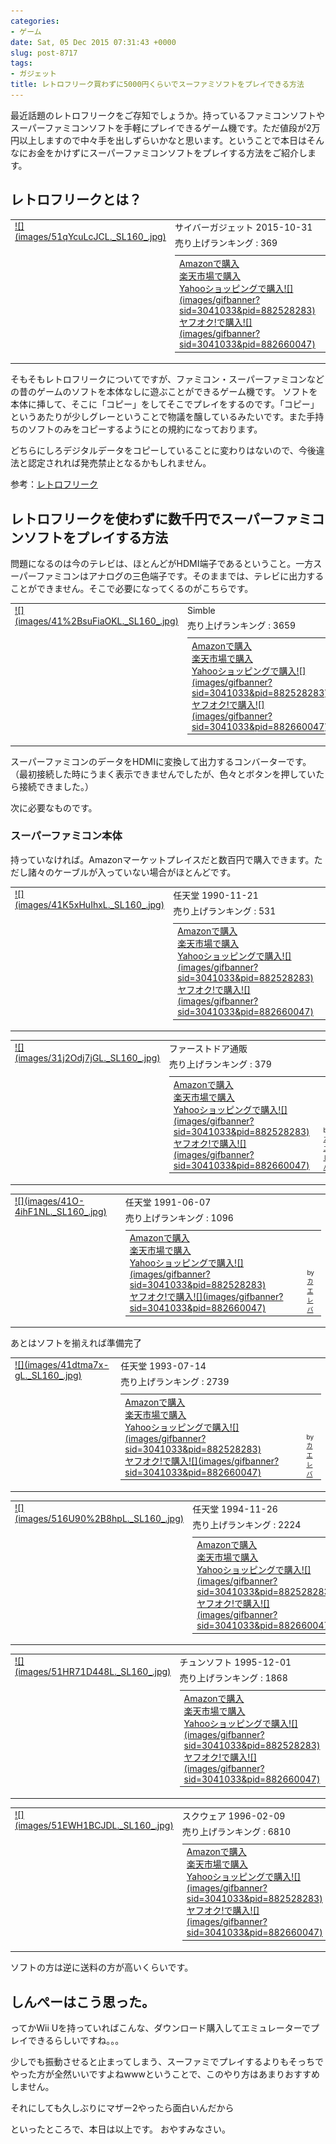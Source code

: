 ```yaml
---
categories:
- ゲーム
date: Sat, 05 Dec 2015 07:31:43 +0000
slug: post-8717
tags:
- ガジェット
title: レトロフリーク買わずに5000円くらいでスーファミソフトをプレイできる方法
---
```


最近話題のレトロフリークをご存知でしょうか。持っているファミコンソフトやスーパーファミコンソフトを手軽にプレイできるゲーム機です。ただ値段が2万円以上しますので中々手を出しずらいかなと思います。ということで本日はそんなにお金をかけずにスーパーファミコンソフトをプレイする方法をご紹介します。<!--more--><h2>レトロフリークとは？</h2>

<table  border="0" cellpadding="5" style="border:none"><tr><td valign="top" style="border:none"><a href="http://www.amazon.co.jp/exec/obidos/ASIN/B00ZZ70KMG/warawareotoko-22/ref=nosim/" target="_blank" >![](images/51qYcuLcJCL._SL160_.jpg)</a></td><td valign="top" style="border:none;text-align:left"><div class="kaerebalink-detail" style="margin-bottom:5px;"> サイバーガジェット 2015-10-31</div><div class="kaerebalink-salesranking" style="margin-bottom:5px">売り上げランキング : 369</div><table style="border:none;margin-top:10px"><tr><td style="border:none;text-align:left;"><div class="shoplinkamazon" style="margin-right:5px"><a href="http://www.amazon.co.jp/gp/search?keywords=%83%8C%83g%83%8D%83t%83%8A%81%5B%83N&__mk_ja_JP=%83J%83%5E%83J%83i&tag=warawareotoko-22" target="_blank" >Amazonで購入</a></div><div class="shoplinkrakuten" style="margin-right:5px"><a href="http://hb.afl.rakuten.co.jp/hgc/0f6e221b.2eb9748a.0f6e221c.35cc1e84/?pc=http%3A%2F%2Fsearch.rakuten.co.jp%2Fsearch%2Fmall%2F%25E3%2583%25AC%25E3%2583%2588%25E3%2583%25AD%25E3%2583%2595%25E3%2583%25AA%25E3%2583%25BC%25E3%2582%25AF%2F-%2Ff.1-p.1-s.1-sf.0-st.A-v.2%3Fx%3D0%26scid%3Daf_ich_link_urltxt%26m%3Dhttp%3A%2F%2Fm.rakuten.co.jp%2F" target="_blank" >楽天市場で購入</a></div><div class="shoplinkyahoo" style="margin-right:5px"><a href="http://ck.jp.ap.valuecommerce.com/servlet/referral?sid=3041033&pid=882528283&vc_url=http%3A%2F%2Fsearch.shopping.yahoo.co.jp%2Fsearch%3Fp%3D%25E3%2583%25AC%25E3%2583%2588%25E3%2583%25AD%25E3%2583%2595%25E3%2583%25AA%25E3%2583%25BC%25E3%2582%25AF" target="_blank" >Yahooショッピングで購入![](images/gifbanner?sid=3041033&pid=882528283)</a></div><div class="shoplinkyahooAuc" style="margin-right:5px"><a href="http://ck.jp.ap.valuecommerce.com/servlet/referral?sid=3041033&pid=882660047&vc_url=http%3A%2F%2Fauctions.search.yahoo.co.jp%2Fsearch%3Fvo%3D%26ve%3D%26auccat%3D0%26aucminprice%3D%26aucmaxprice%3D%26aucmin_bidorbuy_price%3D%26aucmax_bidorbuy_price%3D%26loc_cd%3D0%26abatch%3D0%26istatus%3D0%26filtered%3D1%26ei%3DUTF-8%26tab_ex%3Dcommerce%26va%3D%25E3%2583%25AC%25E3%2583%2588%25E3%2583%25AD%25E3%2583%2595%25E3%2583%25AA%25E3%2583%25BC%25E3%2582%25AF" target="_blank" >ヤフオク!で購入![](images/gifbanner?sid=3041033&pid=882660047)</a></div></td><td style="vertical-align:bottom;padding-left:10px;font-size:x-small;border:none">by <a href="http://kaereba.com" rel="nofollow" target="_blank">カエレバ</a></td></tr></table></font></td></tr></table>

そもそもレトロフリークについてですが、ファミコン・スーパーファミコンなどの昔のゲームのソフトを本体なしに遊ぶことができるゲーム機です。
ソフトを本体に挿して、そこに「コピー」をしてそこでプレイをするのです。「コピー」というあたりが少しグレーということで物議を醸しているみたいです。また手持ちのソフトのみをコピーするようにとの規約になっております。

どちらにしろデジタルデータをコピーしていることに変わりはないので、今後違法と認定されれば発売禁止となるかもしれません。

参考：<a href="http://www.cybergadget.co.jp/retrofreak/">レトロフリーク</a>


<h2>レトロフリークを使わずに数千円でスーパーファミコンソフトをプレイする方法</h2>

問題になるのは今のテレビは、ほとんどがHDMI端子であるということ。一方スーパーファミコンはアナログの三色端子です。そのままでは、テレビに出力することができません。そこで必要になってくるのがこちらです。

<table  border="0" cellpadding="5" style="border:none"><tr><td valign="top" style="border:none"><a href="http://www.amazon.co.jp/exec/obidos/ASIN/B00B7ZXYIC/warawareotoko-22/ref=nosim/" target="_blank" >![](images/41%2BsuFiaOKL._SL160_.jpg)</a></td><td valign="top" style="border:none;text-align:left"><div class="kaerebalink-detail" style="margin-bottom:5px;"> Simble </div><div class="kaerebalink-salesranking" style="margin-bottom:5px">売り上げランキング : 3659</div><table style="border:none;margin-top:10px"><tr><td style="border:none;text-align:left;"><div class="shoplinkamazon" style="margin-right:5px"><a href="http://www.amazon.co.jp/gp/search?keywords=%83A%83i%83%8D%83O%20to%20HDMI%20%83R%83%93%83o%81%5B%83%5E%81%5B%20S%92%5B%8Eq%20%81A%20%83R%83%93%83%7C%83W%83b%83g%20%20HDMI%20%8Fo%97%CD%82%F0HDMI%20%8Fo%97%CD%82%D6%95%CF%8A%B7%20%83R%83%93%83o%81%5B%83%5E%20%83t%83%8BHD1080P%91%CE%89%9E&__mk_ja_JP=%83J%83%5E%83J%83i&tag=warawareotoko-22" target="_blank" >Amazonで購入</a></div><div class="shoplinkrakuten" style="margin-right:5px"><a href="http://hb.afl.rakuten.co.jp/hgc/0f6e221b.2eb9748a.0f6e221c.35cc1e84/?pc=http%3A%2F%2Fsearch.rakuten.co.jp%2Fsearch%2Fmall%2F%25E3%2582%25A2%25E3%2583%258A%25E3%2583%25AD%25E3%2582%25B0%2520to%2520HDMI%2520%25E3%2582%25B3%25E3%2583%25B3%25E3%2583%2590%25E3%2583%25BC%25E3%2582%25BF%25E3%2583%25BC%2520S%25E7%25AB%25AF%25E5%25AD%2590%2520%25E3%2580%2581%2520%25E3%2582%25B3%25E3%2583%25B3%25E3%2583%259D%25E3%2582%25B8%25E3%2583%2583%25E3%2583%2588%2520%2520HDMI%2520%25E5%2587%25BA%25E5%258A%259B%25E3%2582%2592HDMI%2520%25E5%2587%25BA%25E5%258A%259B%25E3%2581%25B8%25E5%25A4%2589%25E6%258F%259B%2520%25E3%2582%25B3%25E3%2583%25B3%25E3%2583%2590%25E3%2583%25BC%25E3%2582%25BF%2520%25E3%2583%2595%25E3%2583%25ABHD1080P%25E5%25AF%25BE%25E5%25BF%259C%2F-%2Ff.1-p.1-s.1-sf.0-st.A-v.2%3Fx%3D0%26scid%3Daf_ich_link_urltxt%26m%3Dhttp%3A%2F%2Fm.rakuten.co.jp%2F" target="_blank" >楽天市場で購入</a></div><div class="shoplinkyahoo" style="margin-right:5px"><a href="http://ck.jp.ap.valuecommerce.com/servlet/referral?sid=3041033&pid=882528283&vc_url=http%3A%2F%2Fsearch.shopping.yahoo.co.jp%2Fsearch%3Fp%3D%25E3%2582%25A2%25E3%2583%258A%25E3%2583%25AD%25E3%2582%25B0%2520to%2520HDMI%2520%25E3%2582%25B3%25E3%2583%25B3%25E3%2583%2590%25E3%2583%25BC%25E3%2582%25BF%25E3%2583%25BC%2520S%25E7%25AB%25AF%25E5%25AD%2590%2520%25E3%2580%2581%2520%25E3%2582%25B3%25E3%2583%25B3%25E3%2583%259D%25E3%2582%25B8%25E3%2583%2583%25E3%2583%2588%2520%2520HDMI%2520%25E5%2587%25BA%25E5%258A%259B%25E3%2582%2592HDMI%2520%25E5%2587%25BA%25E5%258A%259B%25E3%2581%25B8%25E5%25A4%2589%25E6%258F%259B%2520%25E3%2582%25B3%25E3%2583%25B3%25E3%2583%2590%25E3%2583%25BC%25E3%2582%25BF%2520%25E3%2583%2595%25E3%2583%25ABHD1080P%25E5%25AF%25BE%25E5%25BF%259C" target="_blank" >Yahooショッピングで購入![](images/gifbanner?sid=3041033&pid=882528283)</a></div><div class="shoplinkyahooAuc" style="margin-right:5px"><a href="http://ck.jp.ap.valuecommerce.com/servlet/referral?sid=3041033&pid=882660047&vc_url=http%3A%2F%2Fauctions.search.yahoo.co.jp%2Fsearch%3Fvo%3D%26ve%3D%26auccat%3D0%26aucminprice%3D%26aucmaxprice%3D%26aucmin_bidorbuy_price%3D%26aucmax_bidorbuy_price%3D%26loc_cd%3D0%26abatch%3D0%26istatus%3D0%26filtered%3D1%26ei%3DUTF-8%26tab_ex%3Dcommerce%26va%3D%25E3%2582%25A2%25E3%2583%258A%25E3%2583%25AD%25E3%2582%25B0%2520to%2520HDMI%2520%25E3%2582%25B3%25E3%2583%25B3%25E3%2583%2590%25E3%2583%25BC%25E3%2582%25BF%25E3%2583%25BC%2520S%25E7%25AB%25AF%25E5%25AD%2590%2520%25E3%2580%2581%2520%25E3%2582%25B3%25E3%2583%25B3%25E3%2583%259D%25E3%2582%25B8%25E3%2583%2583%25E3%2583%2588%2520%2520HDMI%2520%25E5%2587%25BA%25E5%258A%259B%25E3%2582%2592HDMI%2520%25E5%2587%25BA%25E5%258A%259B%25E3%2581%25B8%25E5%25A4%2589%25E6%258F%259B%2520%25E3%2582%25B3%25E3%2583%25B3%25E3%2583%2590%25E3%2583%25BC%25E3%2582%25BF%2520%25E3%2583%2595%25E3%2583%25ABHD1080P%25E5%25AF%25BE%25E5%25BF%259C" target="_blank" >ヤフオク!で購入![](images/gifbanner?sid=3041033&pid=882660047)</a></div></td><td style="vertical-align:bottom;padding-left:10px;font-size:x-small;border:none">by <a href="http://kaereba.com" rel="nofollow" target="_blank">カエレバ</a></td></tr></table></font></td></tr></table>

スーパーファミコンのデータをHDMIに変換して出力するコンバーターです。
（最初接続した時にうまく表示できませんでしたが、色々とボタンを押していたら接続できました。）

次に必要なものです。

<h3>スーパーファミコン本体</h3>

持っていなければ。Amazonマーケットプレイスだと数百円で購入できます。ただし諸々のケーブルが入っていない場合がほとんどです。

<table  border="0" cellpadding="5" style="border:none"><tr><td valign="top" style="border:none"><a href="http://www.amazon.co.jp/exec/obidos/ASIN/B0001PW264/warawareotoko-22/ref=nosim/" target="_blank" >![](images/41K5xHuIhxL._SL160_.jpg)</a></td><td valign="top" style="border:none;text-align:left"><div class="kaerebalink-detail" style="margin-bottom:5px;"> 任天堂 1990-11-21</div><div class="kaerebalink-salesranking" style="margin-bottom:5px">売り上げランキング : 531</div><table style="border:none;margin-top:10px"><tr><td style="border:none;text-align:left;"><div class="shoplinkamazon" style="margin-right:5px"><a href="http://www.amazon.co.jp/gp/search?keywords=%83X%81%5B%83p%81%5B%83t%83%40%83~%83R%83%93&__mk_ja_JP=%83J%83%5E%83J%83i&tag=warawareotoko-22" target="_blank" >Amazonで購入</a></div><div class="shoplinkrakuten" style="margin-right:5px"><a href="http://hb.afl.rakuten.co.jp/hgc/0f6e221b.2eb9748a.0f6e221c.35cc1e84/?pc=http%3A%2F%2Fsearch.rakuten.co.jp%2Fsearch%2Fmall%2F%25E3%2582%25B9%25E3%2583%25BC%25E3%2583%2591%25E3%2583%25BC%25E3%2583%2595%25E3%2582%25A1%25E3%2583%259F%25E3%2582%25B3%25E3%2583%25B3%2F-%2Ff.1-p.1-s.1-sf.0-st.A-v.2%3Fx%3D0%26scid%3Daf_ich_link_urltxt%26m%3Dhttp%3A%2F%2Fm.rakuten.co.jp%2F" target="_blank" >楽天市場で購入</a></div><div class="shoplinkyahoo" style="margin-right:5px"><a href="http://ck.jp.ap.valuecommerce.com/servlet/referral?sid=3041033&pid=882528283&vc_url=http%3A%2F%2Fsearch.shopping.yahoo.co.jp%2Fsearch%3Fp%3D%25E3%2582%25B9%25E3%2583%25BC%25E3%2583%2591%25E3%2583%25BC%25E3%2583%2595%25E3%2582%25A1%25E3%2583%259F%25E3%2582%25B3%25E3%2583%25B3" target="_blank" >Yahooショッピングで購入![](images/gifbanner?sid=3041033&pid=882528283)</a></div><div class="shoplinkyahooAuc" style="margin-right:5px"><a href="http://ck.jp.ap.valuecommerce.com/servlet/referral?sid=3041033&pid=882660047&vc_url=http%3A%2F%2Fauctions.search.yahoo.co.jp%2Fsearch%3Fvo%3D%26ve%3D%26auccat%3D0%26aucminprice%3D%26aucmaxprice%3D%26aucmin_bidorbuy_price%3D%26aucmax_bidorbuy_price%3D%26loc_cd%3D0%26abatch%3D0%26istatus%3D0%26filtered%3D1%26ei%3DUTF-8%26tab_ex%3Dcommerce%26va%3D%25E3%2582%25B9%25E3%2583%25BC%25E3%2583%2591%25E3%2583%25BC%25E3%2583%2595%25E3%2582%25A1%25E3%2583%259F%25E3%2582%25B3%25E3%2583%25B3" target="_blank" >ヤフオク!で購入![](images/gifbanner?sid=3041033&pid=882660047)</a></div></td><td style="vertical-align:bottom;padding-left:10px;font-size:x-small;border:none">by <a href="http://kaereba.com" rel="nofollow" target="_blank">カエレバ</a></td></tr></table></font></td></tr></table>

<table  border="0" cellpadding="5" style="border:none"><tr><td valign="top" style="border:none"><a href="http://www.amazon.co.jp/exec/obidos/ASIN/B003VV5118/warawareotoko-22/ref=nosim/" target="_blank" >![](images/31j2Odj7jGL._SL160_.jpg)</a></td><td valign="top" style="border:none;text-align:left"><div class="kaerebalink-detail" style="margin-bottom:5px;"> ファーストドア通販 </div><div class="kaerebalink-salesranking" style="margin-bottom:5px">売り上げランキング : 379</div><table style="border:none;margin-top:10px"><tr><td style="border:none;text-align:left;"><div class="shoplinkamazon" style="margin-right:5px"><a href="http://www.amazon.co.jp/gp/search?keywords=%83X%81%5B%83p%81%5B%83t%83%40%83~%83R%83%93&__mk_ja_JP=%83J%83%5E%83J%83i&tag=warawareotoko-22" target="_blank" >Amazonで購入</a></div><div class="shoplinkrakuten" style="margin-right:5px"><a href="http://hb.afl.rakuten.co.jp/hgc/0f6e221b.2eb9748a.0f6e221c.35cc1e84/?pc=http%3A%2F%2Fsearch.rakuten.co.jp%2Fsearch%2Fmall%2F%25E3%2582%25B9%25E3%2583%25BC%25E3%2583%2591%25E3%2583%25BC%25E3%2583%2595%25E3%2582%25A1%25E3%2583%259F%25E3%2582%25B3%25E3%2583%25B3%2F-%2Ff.1-p.1-s.1-sf.0-st.A-v.2%3Fx%3D0%26scid%3Daf_ich_link_urltxt%26m%3Dhttp%3A%2F%2Fm.rakuten.co.jp%2F" target="_blank" >楽天市場で購入</a></div><div class="shoplinkyahoo" style="margin-right:5px"><a href="http://ck.jp.ap.valuecommerce.com/servlet/referral?sid=3041033&pid=882528283&vc_url=http%3A%2F%2Fsearch.shopping.yahoo.co.jp%2Fsearch%3Fp%3D%25E3%2582%25B9%25E3%2583%25BC%25E3%2583%2591%25E3%2583%25BC%25E3%2583%2595%25E3%2582%25A1%25E3%2583%259F%25E3%2582%25B3%25E3%2583%25B3" target="_blank" >Yahooショッピングで購入![](images/gifbanner?sid=3041033&pid=882528283)</a></div><div class="shoplinkyahooAuc" style="margin-right:5px"><a href="http://ck.jp.ap.valuecommerce.com/servlet/referral?sid=3041033&pid=882660047&vc_url=http%3A%2F%2Fauctions.search.yahoo.co.jp%2Fsearch%3Fvo%3D%26ve%3D%26auccat%3D0%26aucminprice%3D%26aucmaxprice%3D%26aucmin_bidorbuy_price%3D%26aucmax_bidorbuy_price%3D%26loc_cd%3D0%26abatch%3D0%26istatus%3D0%26filtered%3D1%26ei%3DUTF-8%26tab_ex%3Dcommerce%26va%3D%25E3%2582%25B9%25E3%2583%25BC%25E3%2583%2591%25E3%2583%25BC%25E3%2583%2595%25E3%2582%25A1%25E3%2583%259F%25E3%2582%25B3%25E3%2583%25B3" target="_blank" >ヤフオク!で購入![](images/gifbanner?sid=3041033&pid=882660047)</a></div></td><td style="vertical-align:bottom;padding-left:10px;font-size:x-small;border:none">by <a href="http://kaereba.com" rel="nofollow" target="_blank">カエレバ</a></td></tr></table></font></td></tr></table>

<table  border="0" cellpadding="5" style="border:none"><tr><td valign="top" style="border:none"><a href="http://www.amazon.co.jp/exec/obidos/ASIN/B0001RBIGC/warawareotoko-22/ref=nosim/" target="_blank" >![](images/41O-4ihF1NL._SL160_.jpg)</a></td><td valign="top" style="border:none;text-align:left"><div class="kaerebalink-detail" style="margin-bottom:5px;"> 任天堂 1991-06-07</div><div class="kaerebalink-salesranking" style="margin-bottom:5px">売り上げランキング : 1096</div><table style="border:none;margin-top:10px"><tr><td style="border:none;text-align:left;"><div class="shoplinkamazon" style="margin-right:5px"><a href="http://www.amazon.co.jp/gp/search?keywords=%83X%81%5B%83p%81%5B%83t%83%40%83~%83R%83%93&__mk_ja_JP=%83J%83%5E%83J%83i&tag=warawareotoko-22" target="_blank" >Amazonで購入</a></div><div class="shoplinkrakuten" style="margin-right:5px"><a href="http://hb.afl.rakuten.co.jp/hgc/0f6e221b.2eb9748a.0f6e221c.35cc1e84/?pc=http%3A%2F%2Fsearch.rakuten.co.jp%2Fsearch%2Fmall%2F%25E3%2582%25B9%25E3%2583%25BC%25E3%2583%2591%25E3%2583%25BC%25E3%2583%2595%25E3%2582%25A1%25E3%2583%259F%25E3%2582%25B3%25E3%2583%25B3%2F-%2Ff.1-p.1-s.1-sf.0-st.A-v.2%3Fx%3D0%26scid%3Daf_ich_link_urltxt%26m%3Dhttp%3A%2F%2Fm.rakuten.co.jp%2F" target="_blank" >楽天市場で購入</a></div><div class="shoplinkyahoo" style="margin-right:5px"><a href="http://ck.jp.ap.valuecommerce.com/servlet/referral?sid=3041033&pid=882528283&vc_url=http%3A%2F%2Fsearch.shopping.yahoo.co.jp%2Fsearch%3Fp%3D%25E3%2582%25B9%25E3%2583%25BC%25E3%2583%2591%25E3%2583%25BC%25E3%2583%2595%25E3%2582%25A1%25E3%2583%259F%25E3%2582%25B3%25E3%2583%25B3" target="_blank" >Yahooショッピングで購入![](images/gifbanner?sid=3041033&pid=882528283)</a></div><div class="shoplinkyahooAuc" style="margin-right:5px"><a href="http://ck.jp.ap.valuecommerce.com/servlet/referral?sid=3041033&pid=882660047&vc_url=http%3A%2F%2Fauctions.search.yahoo.co.jp%2Fsearch%3Fvo%3D%26ve%3D%26auccat%3D0%26aucminprice%3D%26aucmaxprice%3D%26aucmin_bidorbuy_price%3D%26aucmax_bidorbuy_price%3D%26loc_cd%3D0%26abatch%3D0%26istatus%3D0%26filtered%3D1%26ei%3DUTF-8%26tab_ex%3Dcommerce%26va%3D%25E3%2582%25B9%25E3%2583%25BC%25E3%2583%2591%25E3%2583%25BC%25E3%2583%2595%25E3%2582%25A1%25E3%2583%259F%25E3%2582%25B3%25E3%2583%25B3" target="_blank" >ヤフオク!で購入![](images/gifbanner?sid=3041033&pid=882660047)</a></div></td><td style="vertical-align:bottom;padding-left:10px;font-size:x-small;border:none">by <a href="http://kaereba.com" rel="nofollow" target="_blank">カエレバ</a></td></tr></table></font></td></tr></table>

あとはソフトを揃えれば準備完了
<table  border="0" cellpadding="5" style="border:none"><tr><td valign="top" style="border:none"><a href="http://www.amazon.co.jp/exec/obidos/ASIN/B000068GVF/warawareotoko-22/ref=nosim/" target="_blank" >![](images/41dtma7x-gL._SL160_.jpg)</a></td><td valign="top" style="border:none;text-align:left"><div class="kaerebalink-detail" style="margin-bottom:5px;"> 任天堂 1993-07-14</div><div class="kaerebalink-salesranking" style="margin-bottom:5px">売り上げランキング : 2739</div><table style="border:none;margin-top:10px"><tr><td style="border:none;text-align:left;"><div class="shoplinkamazon" style="margin-right:5px"><a href="http://www.amazon.co.jp/gp/search?keywords=%83X%81%5B%83p%81%5B%83t%83%40%83~%83R%83%93&__mk_ja_JP=%83J%83%5E%83J%83i&tag=warawareotoko-22" target="_blank" >Amazonで購入</a></div><div class="shoplinkrakuten" style="margin-right:5px"><a href="http://hb.afl.rakuten.co.jp/hgc/0f6e221b.2eb9748a.0f6e221c.35cc1e84/?pc=http%3A%2F%2Fsearch.rakuten.co.jp%2Fsearch%2Fmall%2F%25E3%2582%25B9%25E3%2583%25BC%25E3%2583%2591%25E3%2583%25BC%25E3%2583%2595%25E3%2582%25A1%25E3%2583%259F%25E3%2582%25B3%25E3%2583%25B3%2F-%2Ff.1-p.1-s.1-sf.0-st.A-v.2%3Fx%3D0%26scid%3Daf_ich_link_urltxt%26m%3Dhttp%3A%2F%2Fm.rakuten.co.jp%2F" target="_blank" >楽天市場で購入</a></div><div class="shoplinkyahoo" style="margin-right:5px"><a href="http://ck.jp.ap.valuecommerce.com/servlet/referral?sid=3041033&pid=882528283&vc_url=http%3A%2F%2Fsearch.shopping.yahoo.co.jp%2Fsearch%3Fp%3D%25E3%2582%25B9%25E3%2583%25BC%25E3%2583%2591%25E3%2583%25BC%25E3%2583%2595%25E3%2582%25A1%25E3%2583%259F%25E3%2582%25B3%25E3%2583%25B3" target="_blank" >Yahooショッピングで購入![](images/gifbanner?sid=3041033&pid=882528283)</a></div><div class="shoplinkyahooAuc" style="margin-right:5px"><a href="http://ck.jp.ap.valuecommerce.com/servlet/referral?sid=3041033&pid=882660047&vc_url=http%3A%2F%2Fauctions.search.yahoo.co.jp%2Fsearch%3Fvo%3D%26ve%3D%26auccat%3D0%26aucminprice%3D%26aucmaxprice%3D%26aucmin_bidorbuy_price%3D%26aucmax_bidorbuy_price%3D%26loc_cd%3D0%26abatch%3D0%26istatus%3D0%26filtered%3D1%26ei%3DUTF-8%26tab_ex%3Dcommerce%26va%3D%25E3%2582%25B9%25E3%2583%25BC%25E3%2583%2591%25E3%2583%25BC%25E3%2583%2595%25E3%2582%25A1%25E3%2583%259F%25E3%2582%25B3%25E3%2583%25B3" target="_blank" >ヤフオク!で購入![](images/gifbanner?sid=3041033&pid=882660047)</a></div></td><td style="vertical-align:bottom;padding-left:10px;font-size:x-small;border:none">by <a href="http://kaereba.com" rel="nofollow" target="_blank">カエレバ</a></td></tr></table></font></td></tr></table>

<table  border="0" cellpadding="5" style="border:none"><tr><td valign="top" style="border:none"><a href="http://www.amazon.co.jp/exec/obidos/ASIN/B000068GVK/warawareotoko-22/ref=nosim/" target="_blank" >![](images/516U90%2B8hpL._SL160_.jpg)</a></td><td valign="top" style="border:none;text-align:left"><div class="kaerebalink-detail" style="margin-bottom:5px;"> 任天堂 1994-11-26</div><div class="kaerebalink-salesranking" style="margin-bottom:5px">売り上げランキング : 2224</div><table style="border:none;margin-top:10px"><tr><td style="border:none;text-align:left;"><div class="shoplinkamazon" style="margin-right:5px"><a href="http://www.amazon.co.jp/gp/search?keywords=%83h%83%93%83L%81%5B%83R%83%93%83O&__mk_ja_JP=%83J%83%5E%83J%83i&tag=warawareotoko-22" target="_blank" >Amazonで購入</a></div><div class="shoplinkrakuten" style="margin-right:5px"><a href="http://hb.afl.rakuten.co.jp/hgc/0f6e221b.2eb9748a.0f6e221c.35cc1e84/?pc=http%3A%2F%2Fsearch.rakuten.co.jp%2Fsearch%2Fmall%2F%25E3%2583%2589%25E3%2583%25B3%25E3%2582%25AD%25E3%2583%25BC%25E3%2582%25B3%25E3%2583%25B3%25E3%2582%25B0%2F-%2Ff.1-p.1-s.1-sf.0-st.A-v.2%3Fx%3D0%26scid%3Daf_ich_link_urltxt%26m%3Dhttp%3A%2F%2Fm.rakuten.co.jp%2F" target="_blank" >楽天市場で購入</a></div><div class="shoplinkyahoo" style="margin-right:5px"><a href="http://ck.jp.ap.valuecommerce.com/servlet/referral?sid=3041033&pid=882528283&vc_url=http%3A%2F%2Fsearch.shopping.yahoo.co.jp%2Fsearch%3Fp%3D%25E3%2583%2589%25E3%2583%25B3%25E3%2582%25AD%25E3%2583%25BC%25E3%2582%25B3%25E3%2583%25B3%25E3%2582%25B0" target="_blank" >Yahooショッピングで購入![](images/gifbanner?sid=3041033&pid=882528283)</a></div><div class="shoplinkyahooAuc" style="margin-right:5px"><a href="http://ck.jp.ap.valuecommerce.com/servlet/referral?sid=3041033&pid=882660047&vc_url=http%3A%2F%2Fauctions.search.yahoo.co.jp%2Fsearch%3Fvo%3D%26ve%3D%26auccat%3D0%26aucminprice%3D%26aucmaxprice%3D%26aucmin_bidorbuy_price%3D%26aucmax_bidorbuy_price%3D%26loc_cd%3D0%26abatch%3D0%26istatus%3D0%26filtered%3D1%26ei%3DUTF-8%26tab_ex%3Dcommerce%26va%3D%25E3%2583%2589%25E3%2583%25B3%25E3%2582%25AD%25E3%2583%25BC%25E3%2582%25B3%25E3%2583%25B3%25E3%2582%25B0" target="_blank" >ヤフオク!で購入![](images/gifbanner?sid=3041033&pid=882660047)</a></div></td><td style="vertical-align:bottom;padding-left:10px;font-size:x-small;border:none">by <a href="http://kaereba.com" rel="nofollow" target="_blank">カエレバ</a></td></tr></table></font></td></tr></table>


<table  border="0" cellpadding="5" style="border:none"><tr><td valign="top" style="border:none"><a href="http://www.amazon.co.jp/exec/obidos/ASIN/B000066BPO/warawareotoko-22/ref=nosim/" target="_blank" >![](images/51HR71D448L._SL160_.jpg)</a></td><td valign="top" style="border:none;text-align:left"><div class="kaerebalink-detail" style="margin-bottom:5px;"> チュンソフト 1995-12-01</div><div class="kaerebalink-salesranking" style="margin-bottom:5px">売り上げランキング : 1868</div><table style="border:none;margin-top:10px"><tr><td style="border:none;text-align:left;"><div class="shoplinkamazon" style="margin-right:5px"><a href="http://www.amazon.co.jp/gp/search?keywords=%95%97%97%88%82%CC%83V%83%8C%83%93&__mk_ja_JP=%83J%83%5E%83J%83i&tag=warawareotoko-22" target="_blank" >Amazonで購入</a></div><div class="shoplinkrakuten" style="margin-right:5px"><a href="http://hb.afl.rakuten.co.jp/hgc/0f6e221b.2eb9748a.0f6e221c.35cc1e84/?pc=http%3A%2F%2Fsearch.rakuten.co.jp%2Fsearch%2Fmall%2F%25E9%25A2%25A8%25E6%259D%25A5%25E3%2581%25AE%25E3%2582%25B7%25E3%2583%25AC%25E3%2583%25B3%2F-%2Ff.1-p.1-s.1-sf.0-st.A-v.2%3Fx%3D0%26scid%3Daf_ich_link_urltxt%26m%3Dhttp%3A%2F%2Fm.rakuten.co.jp%2F" target="_blank" >楽天市場で購入</a></div><div class="shoplinkyahoo" style="margin-right:5px"><a href="http://ck.jp.ap.valuecommerce.com/servlet/referral?sid=3041033&pid=882528283&vc_url=http%3A%2F%2Fsearch.shopping.yahoo.co.jp%2Fsearch%3Fp%3D%25E9%25A2%25A8%25E6%259D%25A5%25E3%2581%25AE%25E3%2582%25B7%25E3%2583%25AC%25E3%2583%25B3" target="_blank" >Yahooショッピングで購入![](images/gifbanner?sid=3041033&pid=882528283)</a></div><div class="shoplinkyahooAuc" style="margin-right:5px"><a href="http://ck.jp.ap.valuecommerce.com/servlet/referral?sid=3041033&pid=882660047&vc_url=http%3A%2F%2Fauctions.search.yahoo.co.jp%2Fsearch%3Fvo%3D%26ve%3D%26auccat%3D0%26aucminprice%3D%26aucmaxprice%3D%26aucmin_bidorbuy_price%3D%26aucmax_bidorbuy_price%3D%26loc_cd%3D0%26abatch%3D0%26istatus%3D0%26filtered%3D1%26ei%3DUTF-8%26tab_ex%3Dcommerce%26va%3D%25E9%25A2%25A8%25E6%259D%25A5%25E3%2581%25AE%25E3%2582%25B7%25E3%2583%25AC%25E3%2583%25B3" target="_blank" >ヤフオク!で購入![](images/gifbanner?sid=3041033&pid=882660047)</a></div></td><td style="vertical-align:bottom;padding-left:10px;font-size:x-small;border:none">by <a href="http://kaereba.com" rel="nofollow" target="_blank">カエレバ</a></td></tr></table></font></td></tr></table>

<table  border="0" cellpadding="5" style="border:none"><tr><td valign="top" style="border:none"><a href="http://www.amazon.co.jp/exec/obidos/ASIN/B000065V6V/warawareotoko-22/ref=nosim/" target="_blank" >![](images/51EWH1BCJDL._SL160_.jpg)</a></td><td valign="top" style="border:none;text-align:left"><div class="kaerebalink-detail" style="margin-bottom:5px;"> スクウェア 1996-02-09</div><div class="kaerebalink-salesranking" style="margin-bottom:5px">売り上げランキング : 6810</div><table style="border:none;margin-top:10px"><tr><td style="border:none;text-align:left;"><div class="shoplinkamazon" style="margin-right:5px"><a href="http://www.amazon.co.jp/gp/search?keywords=%83o%83n%83%80%81%5B%83g%83%89%83O%81%5B%83%93&__mk_ja_JP=%83J%83%5E%83J%83i&tag=warawareotoko-22" target="_blank" >Amazonで購入</a></div><div class="shoplinkrakuten" style="margin-right:5px"><a href="http://hb.afl.rakuten.co.jp/hgc/0f6e221b.2eb9748a.0f6e221c.35cc1e84/?pc=http%3A%2F%2Fsearch.rakuten.co.jp%2Fsearch%2Fmall%2F%25E3%2583%2590%25E3%2583%258F%25E3%2583%25A0%25E3%2583%25BC%25E3%2583%2588%25E3%2583%25A9%25E3%2582%25B0%25E3%2583%25BC%25E3%2583%25B3%2F-%2Ff.1-p.1-s.1-sf.0-st.A-v.2%3Fx%3D0%26scid%3Daf_ich_link_urltxt%26m%3Dhttp%3A%2F%2Fm.rakuten.co.jp%2F" target="_blank" >楽天市場で購入</a></div><div class="shoplinkyahoo" style="margin-right:5px"><a href="http://ck.jp.ap.valuecommerce.com/servlet/referral?sid=3041033&pid=882528283&vc_url=http%3A%2F%2Fsearch.shopping.yahoo.co.jp%2Fsearch%3Fp%3D%25E3%2583%2590%25E3%2583%258F%25E3%2583%25A0%25E3%2583%25BC%25E3%2583%2588%25E3%2583%25A9%25E3%2582%25B0%25E3%2583%25BC%25E3%2583%25B3" target="_blank" >Yahooショッピングで購入![](images/gifbanner?sid=3041033&pid=882528283)</a></div><div class="shoplinkyahooAuc" style="margin-right:5px"><a href="http://ck.jp.ap.valuecommerce.com/servlet/referral?sid=3041033&pid=882660047&vc_url=http%3A%2F%2Fauctions.search.yahoo.co.jp%2Fsearch%3Fvo%3D%26ve%3D%26auccat%3D0%26aucminprice%3D%26aucmaxprice%3D%26aucmin_bidorbuy_price%3D%26aucmax_bidorbuy_price%3D%26loc_cd%3D0%26abatch%3D0%26istatus%3D0%26filtered%3D1%26ei%3DUTF-8%26tab_ex%3Dcommerce%26va%3D%25E3%2583%2590%25E3%2583%258F%25E3%2583%25A0%25E3%2583%25BC%25E3%2583%2588%25E3%2583%25A9%25E3%2582%25B0%25E3%2583%25BC%25E3%2583%25B3" target="_blank" >ヤフオク!で購入![](images/gifbanner?sid=3041033&pid=882660047)</a></div></td><td style="vertical-align:bottom;padding-left:10px;font-size:x-small;border:none">by <a href="http://kaereba.com" rel="nofollow" target="_blank">カエレバ</a></td></tr></table></font></td></tr></table>

ソフトの方は逆に送料の方が高いくらいです。


<h2>しんぺーはこう思った。</h2>

ってかWii Uを持っていればこんな、ダウンロード購入してエミュレーターでプレイできるらしいですね。。。

少しでも振動させると止まってしまう、スーファミでプレイするよりもそっちでやった方が全然いいですよねwwwということで、このやり方はあまりおすすめしません。

それにしても久しぶりにマザー2やったら面白いんだから

といったところで、本日は以上です。
おやすみなさい。